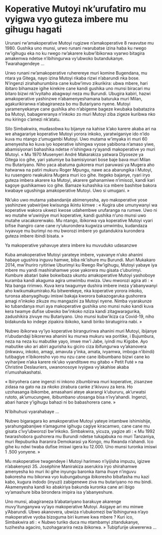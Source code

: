 # Koperative Mutoyi nk’urufatiro mu vyigwa vyo guteza imbere mu gihugu hagati

Urunani rw’amakoperative Mutoyi rugizwe n’amakoperative 8 rwavutse mu 1980. Gushika uno munsi, urwo runani rwarubatse izina haba ku rwego rw’igihugu eka no ku rwego rw’akarere kubw’ibikorwa vyarwo bitagira amakemwa ndetse n’ibihingurwa vy’ubwoko butandukanye. Twarahagendeye …

Urwo runani rw’amakoperative ruherereye muri komine Bugendana, mu ntara ya Gitega, nayo izina Mutoyi rikaba rizwi n’abarundi nka bose. N’ingenzi zirahahurumbira cane kubw’imvo zikurikira: ubwa mbere, hari ibitaro bihamaze igihe kirekire cane kandi gushika uno munsi biracari mu bitaro bizwi nk’ivyitaho abagwayi neza mu Burundi. Ubugira kabiri, hazwi amakoperative yashinzwe n’abamenyeshamana baturuka muri Milan, agakurikiranwa n’abagiraneza bo mu Butariyano nyene. Mutoyi yaramenyekanye cane gushika aho n’abigeme bageze kwubaka babatazira ba Mutoyi, babagereranya n’inkoko zo muri Mutoyi ziba zigeze kuribwa nko mu kiringo c’amezi nk’atatu.

Silo Simbakwira, mudasobwa ku bijanye na kahise k’ako karere akaba ari na we ahagarariye koperative Mutoyi yorora inkoko, yaratwiganiye ido n’ido kuva mu ntango z’umugambi Mutoyi. Uwo mutama w’imyaka iri muri 60 amenyesha ko kuva iyo koperative ishingwa vyose yabibona n’amaso yiwe, abamisiyonari bahashika ndetse n’ishingwa ry’ayandi makoperative yo muri Mutoyi. « Mu 1970 Musenyeri André Makarakiza yatwara Diyoseze ya Gitega ico gihe, yari yatumiye ba bamisiyonari bose baje bava muri Milan mu Butariyano. Niho yaca abatuma gukorera muri paruwasi ya Mugera aho hatwarwa na patiri mukuru Roger Mpungu, nawe aca abarungika i Mutoyi, ku rusengero rwakukira Mugera muri ico gihe. Itegeko bajanye, ryari iryo guteza imbera akarere ka Mutoyi, akarere gahanamiwe n’imisozi, kandi kari kagoye gushikamwo ico gihe. Bamaze kuhashika ica mbere bashitse bakora kwabaye ugushinga amakoperative Mutoyi. Uwo si umugani. »

Nk’uko uwo mutama yabandanije abimenyesha, ayo makoperative yose yashinzwe yabwirijwe kwisunga ikintu kimwe : « Kugira ube umunywanyi wa koperative wakora ukwezi kwose udahembwe urufaranga na rumwe. Uwo ni wo mutahe w’uwinjiye muri koperative, kandi gushika n’uno munsi uwo mutahe uracakorerwako. Mu ntango, ibikorwa vya koperative Mutoyi vyari bifise ihangiro cane cane ry’ukurondera kugwiza umwimbu, kudandaza ivyavuye mu burimyi no mu bworozi imbere yo gutandukira kurondera guteza imbere ibindi bisata. »

Ya makoperative yahavuye atera imbere ku muvuduko udasanzwe

Kuba amakoperative Mutoyi yarateye imbere, vyavanye n’uko ahanini habaye ugushira inguvu hamwe, biba nk’ishure mu Burundi. Muri Mukakaro 2014, mw’ihuriro ryitiriwe Uburimyi ku Rwego Rw’igihugu, Mutoyi yabaye iya mbere mu yandi mashirahamwe yose yakorera mu gisata c’uburimyi. Kumbure abatari bake bokwibaza ukuntu amakoperative Mutoyi yashoboye kuramba kandi akaguma agira umwimbu mwiza. Uwu mworozi agira ati : « Nta banga ririmwo. Kuva kera twagumye dushira imbere ineza y’abanywanyi aho kwikumakumirako.Ku bitwerekeye, nka koperative yorora inkoko, turonsa abanyagihugu imiswi bakaja kworora bakazogaruka gushorera amagi n’inkoko zikuze mu mangazini za Mutoyi nyene. Nimba vyarakunze ko tubandanya muri aya makoperative gushika uno munsi nuko kandi kuva kera twamye dufise ubwoko bw’inkoko nziza kandi zitagwaragurika, zadushikira zivuye mu Butariyano. Uno munsi kubw’ikiza ca Covid-19, niho bidakunda ko indege zipakira ibikoko, kandi biriko biratugirira nabi. »

Nubwo ibikorwa vy’iyo koperative birangurirwa ahanini muri Mutoyi, ibijanye n’ubudandaji bikorerwa ahanini ku murwa mukuru wa poritike, i Bujumbura, neza na neza ku mabutike yayo, imwe mw’i Jabe, iyindi mu Kigobe. Ayo mabutike uko ari abiri agurisha ku giciro ciza ibifungurwa vy’akanovera (inkwavu, inkoko, amagi, amavuta y’inka, amata, ivyamwa, imboga n’ibindi) tutibagiye n’ibikoresho vyo mu nzu cane cane ibibumbano bizwi cane ko vyiharijwe n’aka karere nk’uko vyanditswe mu gitabo « Petit Futé » na Christine Deslauriers, uwanonosoye ivyigwa vy’akahise akaba n’umushakashatsi.

« Ibiryohera cane ingenzi ni inkono zibumbirwa muri koperative, zisanzwe zidasa na gato na za nkoko zirabura canke z’ikivuvu za kera. Ho uzohasanga ibikombe, amasahani ateye akarangi k’ubururu, ak’urwatsi rutoto, ak’umucungwe, ibibumbano utosanga bisa n’ivy’ahandi. Ingenzi, abari hanze y’igihugu bahazi ni bo babashorera cane. »

N’ibihuhusi vyarahabaye …

Nubwo bigaragara ko amakoperative Mutoyi yateye intambwe ishimishije, yarahungabanijwe n’amagume igihugu cagiye kiracamwo, cane cane mu gisata c’ivy’ubworozi bw’inkoko. Simbakwira, yicuza, yagize ati : « Mu 1992 twarashobora gushorera mu Burundi ndetse tukajabuka no muri Tanzaniya, muri Repuburika iharanira Demokarasi ya Kongo, mu Rwanda n’ahandi. Ico gihe ku ndwi twaba dufise imiswi igera ku 12.000. Uno munsi turonka imiswi 1 .500 yonyene. »

Mu makoperative twagendeye i Mutoyi harimwo n’iyijisha impuzu, igizwe n’abakenyezi 35. Joséphine Manirakiza aserukira iryo shirahamwe amenyesha ko muri iki gihe inyungu baronka itama ihuye n’inguvu bakoresha mu bikorwa vyo kubungabunga ibikoresho bibafasha mu kazi kabo, kugura indodo (inyuzi) zabigenewe ziva mu butariyano no mu bindi. Akamenyesha kandi ko abakiriya bakunda kuronka cane ari ibigo vy’amashure biba birondera imipira isa y’abanyeshure.

Uno munsi, abagiraneza b’abatariyano barakuye akarenge muvy’itunganywa vy’ayo makoperative Mutoyi. Asigaye ari mu minwe y’Abarundi. Ubwo akanovera, ubwiza n’ubukomezi bw’ibihingurwa n’ayo makoperative vyoba bizoguma biri kumwe kwa mbere ? Kuri ico, Simbakwira ati : « Nubwo turiko duca mu ntambamyi zitandukanye, tuzihesha agaciro, tuzohagararira neza ibikorwa. » Tubipfurije ukwererwa …